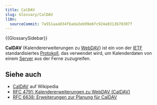 ```yaml
---
title: CalDAV
slug: Glossary/CalDAV
l10n:
  sourceCommit: 7a551aaa034fbada3eb99e6fc924a0313b78307f
---
```


{{GlossarySidebar}}

**CalDAV** (Kalendererweiterungen zu [WebDAV](/de/docs/Glossary/WebDAV)) ist ein von der [IETF](/de/docs/Glossary/IETF) standardisiertes [Protokoll](/de/docs/Glossary/protocol), das verwendet wird, um Kalenderdaten von einem [Server](/de/docs/Glossary/server) aus der Ferne zuzugreifen.

## Siehe auch

- [CalDAV](https://en.wikipedia.org/wiki/CalDAV) auf Wikipedia
- [RFC 4791: Kalendererweiterungen zu WebDAV (CalDAV)](https://datatracker.ietf.org/doc/html/rfc4791)
- [RFC 6638: Erweiterungen zur Planung für CalDAV](https://datatracker.ietf.org/doc/html/rfc6638)

